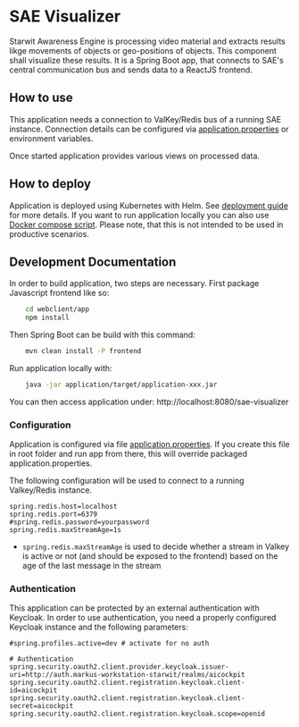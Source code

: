 # SAE Visualizer
Starwit Awareness Engine is processing video material and extracts results likge movements of objects or geo-positions of objects. This component shall visualize these results. It is a Spring Boot app, that connects to SAE's central communication bus and sends data to a ReactJS frontend. 

## How to use

This application needs a connection to ValKey/Redis bus of a running SAE instance. Connection details can be configured via [application.properties](application/src/main/resources/application.properties) or environment variables.

Once started application provides various views on processed data. 

## How to deploy
Application is deployed using Kubernetes with Helm. See [deployment guide](Deployment.md) for more details. If you want to run application locally you can also use [Docker compose script](deployment/docker-compose/docker-compose.yaml). Please note, that this is not intended to be used in productive scenarios.

## Development Documentation 
In order to build application, two steps are necessary. First package Javascript frontend like so:

```bash
    cd webclient/app
    npm install
```

Then Spring Boot can be build with this command:

```bash
    mvn clean install -P frontend
```

Run application locally with:

```bash
    java -jar application/target/application-xxx.jar
```

You can then access application under: http://localhost:8080/sae-visualizer

### Configuration

Application is configured via file [application.properties](application/src/main/resources/application.properties). If you create this file in root folder and run app from there, this will override packaged application.properties.

The following configuration will be used to connect to a running Valkey/Redis instance.
```properties
spring.redis.host=localhost
spring.redis.port=6379
#spring.redis.password=yourpassword
spring.redis.maxStreamAge=1s
```
- `spring.redis.maxStreamAge` is used to decide whether a stream in Valkey is active or not (and should be exposed to the frontend) based on the age of the last message in the stream
### Authentication

This application can be protected by an external authentication with Keycloak. In order to use authentication, you need a properly configured Keycloak instance and the following parameters:

```properties
#spring.profiles.active=dev # activate for no auth

# Authentication
spring.security.oauth2.client.provider.keycloak.issuer-uri=http://auth.markus-workstation-starwit/realms/aicockpit
spring.security.oauth2.client.registration.keycloak.client-id=aicockpit
spring.security.oauth2.client.registration.keycloak.client-secret=aicockpit
spring.security.oauth2.client.registration.keycloak.scope=openid
```